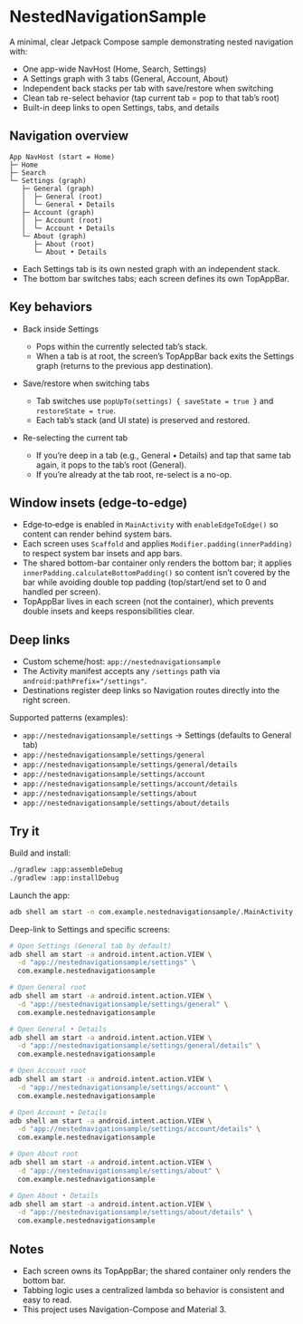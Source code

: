 # NestedNavigationSample

A minimal, clear Jetpack Compose sample demonstrating nested navigation with:
- One app-wide NavHost (Home, Search, Settings)
- A Settings graph with 3 tabs (General, Account, About)
- Independent back stacks per tab with save/restore when switching
- Clean tab re-select behavior (tap current tab = pop to that tab’s root)
- Built-in deep links to open Settings, tabs, and details

## Navigation overview

```
App NavHost (start = Home)
├─ Home
├─ Search
└─ Settings (graph)
   ├─ General (graph)
   │  ├─ General (root)
   │  └─ General • Details
   ├─ Account (graph)
   │  ├─ Account (root)
   │  └─ Account • Details
   └─ About (graph)
      ├─ About (root)
      └─ About • Details
```

- Each Settings tab is its own nested graph with an independent stack.
- The bottom bar switches tabs; each screen defines its own TopAppBar.

## Key behaviors

- Back inside Settings
  - Pops within the currently selected tab’s stack.
  - When a tab is at root, the screen’s TopAppBar back exits the Settings graph (returns to the previous app destination).

- Save/restore when switching tabs
  - Tab switches use `popUpTo(settings) { saveState = true }` and `restoreState = true`.
  - Each tab’s stack (and UI state) is preserved and restored.

- Re-selecting the current tab
  - If you’re deep in a tab (e.g., General • Details) and tap that same tab again, it pops to the tab’s root (General).
  - If you’re already at the tab root, re-select is a no-op.

## Window insets (edge‑to‑edge)

- Edge‑to‑edge is enabled in `MainActivity` with `enableEdgeToEdge()` so content can render behind system bars.
- Each screen uses `Scaffold` and applies `Modifier.padding(innerPadding)` to respect system bar insets and app bars.
- The shared bottom-bar container only renders the bottom bar; it applies `innerPadding.calculateBottomPadding()` so content isn’t covered by the bar while avoiding double top padding (top/start/end set to 0 and handled per screen).
- TopAppBar lives in each screen (not the container), which prevents double insets and keeps responsibilities clear.

## Deep links

- Custom scheme/host: `app://nestednavigationsample`
- The Activity manifest accepts any `/settings` path via `android:pathPrefix="/settings"`.
- Destinations register deep links so Navigation routes directly into the right screen.

Supported patterns (examples):
- `app://nestednavigationsample/settings` → Settings (defaults to General tab)
- `app://nestednavigationsample/settings/general`
- `app://nestednavigationsample/settings/general/details`
- `app://nestednavigationsample/settings/account`
- `app://nestednavigationsample/settings/account/details`
- `app://nestednavigationsample/settings/about`
- `app://nestednavigationsample/settings/about/details`

## Try it

Build and install:

```bash
./gradlew :app:assembleDebug
./gradlew :app:installDebug
```

Launch the app:

```bash
adb shell am start -n com.example.nestednavigationsample/.MainActivity
```

Deep-link to Settings and specific screens:

```bash
# Open Settings (General tab by default)
adb shell am start -a android.intent.action.VIEW \
  -d "app://nestednavigationsample/settings" \
  com.example.nestednavigationsample

# Open General root
adb shell am start -a android.intent.action.VIEW \
  -d "app://nestednavigationsample/settings/general" \
  com.example.nestednavigationsample

# Open General • Details
adb shell am start -a android.intent.action.VIEW \
  -d "app://nestednavigationsample/settings/general/details" \
  com.example.nestednavigationsample

# Open Account root
adb shell am start -a android.intent.action.VIEW \
  -d "app://nestednavigationsample/settings/account" \
  com.example.nestednavigationsample

# Open Account • Details
adb shell am start -a android.intent.action.VIEW \
  -d "app://nestednavigationsample/settings/account/details" \
  com.example.nestednavigationsample

# Open About root
adb shell am start -a android.intent.action.VIEW \
  -d "app://nestednavigationsample/settings/about" \
  com.example.nestednavigationsample

# Open About • Details
adb shell am start -a android.intent.action.VIEW \
  -d "app://nestednavigationsample/settings/about/details" \
  com.example.nestednavigationsample
```

## Notes

- Each screen owns its TopAppBar; the shared container only renders the bottom bar.
- Tabbing logic uses a centralized lambda so behavior is consistent and easy to read.
- This project uses Navigation-Compose and Material 3.
